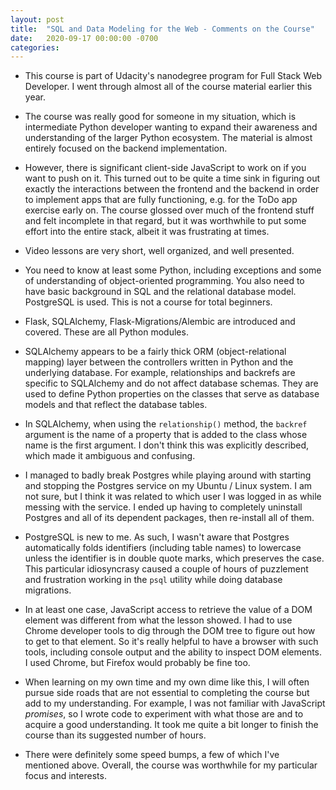 ```yaml
---
layout: post
title:  "SQL and Data Modeling for the Web - Comments on the Course"
date:   2020-09-17 00:00:00 -0700
categories: 
---
```

* This course is part of Udacity's nanodegree program for Full Stack Web Developer. I went through almost all of the course material earlier this year.

* The course was really good for someone in my situation, which is intermediate Python developer wanting to expand their awareness and understanding of the larger Python ecosystem. The material is almost entirely focused on the backend implementation.

* However, there is significant client-side JavaScript to work on if you want to push on it. This turned out to be quite a time sink in figuring out exactly the interactions between the frontend and the backend in order to implement apps that are fully functioning, e.g. for the ToDo app exercise early on. The course glossed over much of the frontend stuff and felt incomplete in that regard, but it was worthwhile to put some effort into the entire stack, albeit it was frustrating at times.

* Video lessons are very short, well organized, and well presented.

* You need to know at least some Python, including exceptions and some of understanding of object-oriented programming. You also need to have basic background in SQL and the relational database model. PostgreSQL is used. This is not a course for total beginners.

* Flask, SQLAlchemy, Flask-Migrations/Alembic are introduced and covered. These are all Python modules.

* SQLAlchemy appears to be a fairly thick ORM (object-relational mapping) layer between the controllers written in Python and the underlying database. For example, relationships and backrefs are specific to  SQLAlchemy and do not affect database schemas. They are used to define Python properties on the classes that serve as database models and that reflect the database tables.

* In SQLAlchemy, when using the `relationship()` method, the `backref` argument is the name of a property that is added to the class whose name is the first argument. I don't think this was explicitly described, which made it ambiguous and confusing.

* I managed to badly break Postgres while playing around with starting and stopping the Postgres service on my Ubuntu / Linux system. I am not sure, but I think it was related to which user I was logged in as while messing with the service. I ended up having to completely uninstall Postgres and all of its dependent packages, then re-install all of them. 

* PostgreSQL is new to me. As such, I wasn't aware that  Postgres automatically folds identifiers (including table names) to lowercase unless the identifier is in double quote marks, which preserves the case. This particular idiosyncrasy caused a couple of hours of puzzlement and frustration working in the `psql` utility while doing database migrations.

* In at least one case, JavaScript access to retrieve the value of a DOM element was different from what the lesson showed. I had to use Chrome developer tools to dig through the DOM tree to figure out how to get to that element. So it's really helpful to have a browser with such tools, including console output and the ability to inspect DOM elements. I used Chrome, but Firefox would probably be fine too.

* When learning on my own time and my own dime like this, I will often pursue side roads that are not essential to completing the course but add to my understanding. For example, I was not familiar with JavaScript _promises_, so I wrote code to experiment with what those are and to acquire a good understanding. It took me quite a bit longer to finish the course than its suggested number of hours. 

* There were definitely some speed bumps, a few of which I've mentioned above. Overall, the course was worthwhile for my particular focus and interests.


